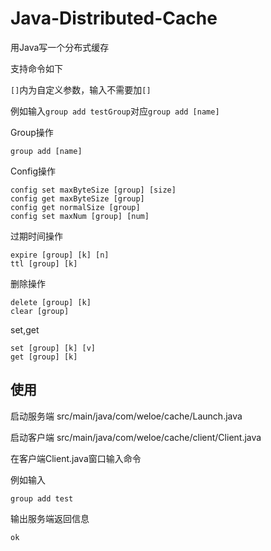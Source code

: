 # Java-Distributed-Cache
用Java写一个分布式缓存





支持命令如下

`[]`内为自定义参数，输入不需要加`[]`

例如输入`group add testGroup`对应`group add [name]`

Group操作

```
group add [name]
```

Config操作

```
config set maxByteSize [group] [size]
config get maxByteSize [group]
config get normalSize [group]
config set maxNum [group] [num]
```

过期时间操作

```
expire [group] [k] [n]
ttl [group] [k]
```

删除操作

```
delete [group] [k]
clear [group]
```

set,get

```
set [group] [k] [v]
get [group] [k]
```

## 使用

启动服务端 src/main/java/com/weloe/cache/Launch.java

启动客户端 src/main/java/com/weloe/cache/client/Client.java

在客户端Client.java窗口输入命令

例如输入

```
group add test
```

输出服务端返回信息

```
ok
```

